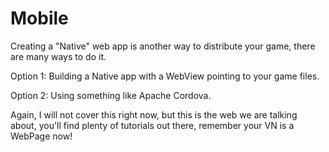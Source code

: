 # Mobile

Creating a "Native" web app is another way to distribute your game, there are many ways to do it.

Option 1: Building a Native app with a WebView pointing to your game files.

Option 2: Using something like Apache Cordova.

Again, I will not cover this right now, but this is the web we are talking about, you'll find plenty of tutorials out there, remember your VN is a WebPage now!

